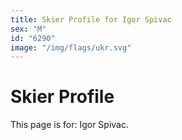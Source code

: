 ```yaml
---
title: Skier Profile for Igor Spivac
sex: "M"
id: "6290"
image: "/img/flags/ukr.svg" 
---
```


# Skier Profile

This page is for: Igor Spivac.
    